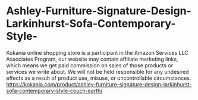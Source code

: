 # Ashley-Furniture-Signature-Design-Larkinhurst-Sofa-Contemporary-Style-
Kokania online shopping store is a participant in the Amazon Services LLC Associates Program, our website may contain affiliate marketing links, which means we get paid commission on sales of those products or services we write about. We will not be held responsible for any undesired effects as a result of product use, misuse, or uncontrollable circumstances. https://kokania.com/product/ashley-furniture-signature-design-larkinhurst-sofa-contemporary-style-couch-earth/
